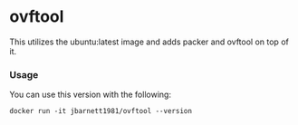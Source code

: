 # ovftool

This utilizes the ubuntu:latest image and adds packer and ovftool on top of it.

### Usage

You can use this version with the following:
```shell
docker run -it jbarnett1981/ovftool --version
```

